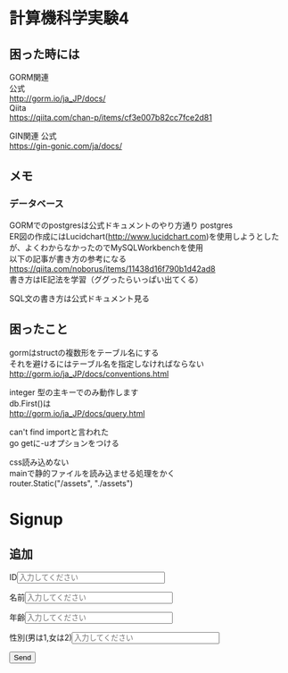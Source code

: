 # 計算機科学実験4

## 困った時には
GORM関連  
公式  
http://gorm.io/ja_JP/docs/  
Qiita  
https://qiita.com/chan-p/items/cf3e007b82cc7fce2d81  

GIN関連
公式  
https://gin-gonic.com/ja/docs/

## メモ

### データベース
GORMでのpostgresは公式ドキュメントのやり方通り
postgres  
ER図の作成にはLucidchart(http://www.lucidchart.com)を使用しようとしたが、よくわからなかったのでMySQLWorkbenchを使用  
以下の記事が書き方の参考になる  
https://qiita.com/noborus/items/11438d16f790b1d42ad8  
書き方はIE記法を学習（ググったらいっぱい出てくる）

SQL文の書き方は公式ドキュメント見る

## 困ったこと
gormはstructの複数形をテーブル名にする  
それを避けるにはテーブル名を指定しなければならない  
http://gorm.io/ja_JP/docs/conventions.html

integer 型の主キーでのみ動作します  
db.First()は  
http://gorm.io/ja_JP/docs/query.html

can't find importと言われた  
go getに-uオプションをつける

css読み込めない  
mainで静的ファイルを読み込ませる処理をかく  
router.Static("/assets", "./assets")

<h1>Signup</h1>
    <h2>追加</h2>
    <!-- /newにPOSTで投げる -->
    <!-- Go側のcreateのとことつながっている -->
    <form method="post" action="/new">
        <p>ID<input type="text" name="customer_id" size="30" placeholder="入力してください" ></p>
        <p>名前<input type="text" name="customer_name" size="30" placeholder="入力してください" ></p>
        <p>年齢<input type="text" name="age" size="30" placeholder="入力してください" ></p>
        <p>性別(男は1,女は2)<input type="text" name="gender" size="30" placeholder="入力してください" ></p>
        <p><input type="submit" value="Send"></p>
    </form>